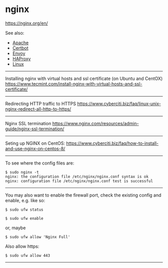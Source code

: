 # nginx

https://nginx.org/en/

See also:

  - [Apache](Apache.md)
  - [Certbot](Certbot.md)
  - [Envoy](Envoy.md)
  - [HAProxy](HAProxy.md)
  - [Linux](Linux.md)

---

Installing nginx with virtual hosts and ssl certificate (on Ubuntu and CentOX)
https://www.tecmint.com/install-nginx-with-virtual-hosts-and-ssl-certificate/

---

Redirecting HTTP traffic to HTTPS
https://www.cyberciti.biz/faq/linux-unix-nginx-redirect-all-http-to-https/
 
---

Nginx SSL termination
https://www.nginx.com/resources/admin-guide/nginx-ssl-termination/

---

Seting up NGINX on CentOS:
https://www.cyberciti.biz/faq/how-to-install-and-use-nginx-on-centos-8/

---

To see where the config files are:

    $ sudo nginx -t
    nginx: the configuration file /etc/nginx/nginx.conf syntax is ok
    nginx: configuration file /etc/nginx/nginx.conf test is successful

---

You may also want to enable the firewall port, check the existing config and enable, e.g. like so:

    $ sudo ufw status

    $ sudo ufw enable

or, maybe

    $ sudo ufw allow 'Nginx Full'

Also allow https:

    $ sudo ufw allow 443

---
